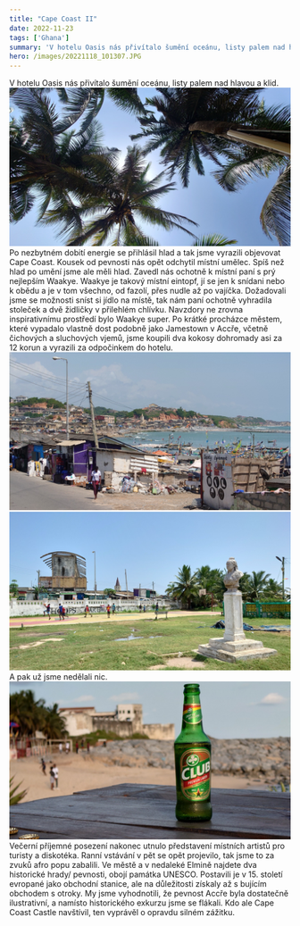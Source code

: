 ```yaml
---
title: "Cape Coast II"
date: 2022-11-23
tags: ['Ghana']
summary: 'V hotelu Oasis nás přivítalo šumění oceánu, listy palem nad hlavou a klid'
hero: /images/20221118_101307.JPG
---
```



V hotelu Oasis nás přivítalo šumění oceánu, listy palem nad hlavou a klid.
![V hotelu Oasis nás přivítalo šumění oceánu, listy…](/images/20221118_101307.JPG)
Po nezbytném dobití energie se přihlásil hlad a tak jsme vyrazili objevovat Cape Coast. Kousek od pevnosti nás opět odchytil místní umělec. Spíš než hlad po umění jsme ale měli hlad. Zavedl nás ochotně k místní paní s prý nejlepším Waakye. Waakye je takový místní eintopf, jí se jen k snídani nebo k obědu a je v tom všechno, od fazolí, přes nudle až po vajíčka.
Dožadovali jsme se možnosti sníst si jídlo na místě, tak nám paní ochotně vyhradila stoleček a dvě židličky v přilehlém chlívku. Navzdory ne zrovna inspirativnímu prostředí bylo Waakye super.
Po krátké procházce městem, které vypadalo vlastně dost podobně jako Jamestown v Accře, včetně čichových a sluchových vjemů, jsme koupili dva kokosy dohromady asi za 12 korun a vyrazili za odpočinkem do hotelu.
![V hotelu Oasis nás přivítalo šumění oceánu, listy…](/images/20221118_115558.JPG)
![V hotelu Oasis nás přivítalo šumění oceánu, listy…](/images/20221118_114859.JPG)
A pak už jsme nedělali nic.
![V hotelu Oasis nás přivítalo šumění oceánu, listy…](/images/20221118_164937.JPG)
Večerní příjemné posezení nakonec utnulo představení místních artistů pro turisty a diskotéka. Ranní vstávání v pět se opět projevilo, tak jsme to za zvuků afro popu zabalili.
Ve městě a v nedaleké Elmině najdete dva historické hrady/ pevnosti, obojí památka UNESCO. Postavili je v 15. století evropané jako obchodní stanice, ale na důležitosti získaly až s bujícím obchodem s otroky. My jsme vyhodnotili, že pevnost Accře byla dostatečně ilustrativní, a namísto historického exkurzu jsme se flákali. Kdo ale Cape Coast Castle navštívil, ten vyprávěl o opravdu silném zážitku.